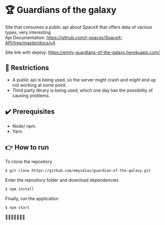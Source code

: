 # 🏆 Guardians of the galaxy

Site that consumes a public api about SpaceX that offers data of various types, very interesting <br> Api Documentation: https://github.com/r-spacex/SpaceX-API/tree/master/docs/v4

Site link with deploy: https://emily-guardians-of-the-galaxy.herokuapp.com/

## 🔨 Restrictions

- A public api is being used, so the server might crash and might end up not working at some point.
- Third party library is being used, which one day has the possibility of causing problems.

## ✔️ Prerequisites

- Node/ npm.
- Yarn.

## 👉 How to run

To clone the repository

```bash
$ git clone https://github.com/emysdias/guardian-of-the-galaxy.git
```
Enter the repository folder and download dependencies
```bash
$ npm install
```

Finally, run the application
```bash
$ npm start
```

🚀🚀🚀🚀🚀🚀🚀
